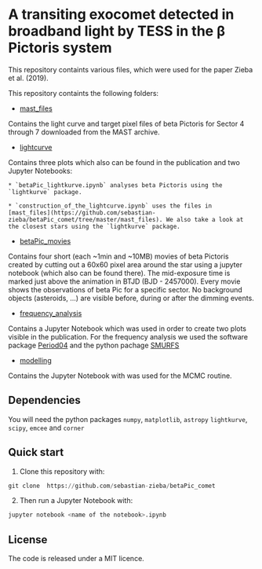 # A transiting exocomet detected in broadband light by TESS in the β Pictoris system

This repository containts various files, which were used for the paper Zieba et al. (2019).

This repository containts the following folders:


* [mast_files](https://github.com/sebastian-zieba/betaPic_comet/tree/master/mast_files)

Contains the light curve and target pixel files of beta Pictoris for Sector 4 through 7 downloaded from the MAST archive. 


* [lightcurve](https://github.com/sebastian-zieba/betaPic_comet/tree/master/lightcurve)

Contains three plots which also can be found in the publication and two Jupyter Notebooks: 

	* `betaPic_lightkurve.ipynb` analyses beta Pictoris using the `lightkurve` package.

	* `construction_of_the_lightcurve.ipynb` uses the files in [mast_files](https://github.com/sebastian-zieba/betaPic_comet/tree/master/mast_files). We also take a look at the closest stars using the `lightkurve` package. 


* [betaPic_movies](https://github.com/sebastian-zieba/betaPic_comet/tree/master/betaPic_movies)

Contains four short (each ~1min and ~10MB) movies of beta Pictoris created by cutting out a 60x60 pixel area around the star using a jupyter notebook (which also can be found there). The mid-exposure time is marked just above the animation in BTJD (BJD - 2457000). Every movie shows the observations of beta Pic for a specific sector. No background objects (asteroids, ...) are visible before, during or after the dimming events. 


* [frequency_analysis](https://github.com/sebastian-zieba/betaPic_comet/tree/master/frequency_analysis)

Contains a Jupyter Notebook which was used in order to create two plots visible in the publication.
For the frequency analysis we used the software package [Period04](https://www.univie.ac.at/tops/Period04/) and the python pachage [SMURFS](https://github.com/MarcoMuellner/SMURFS)

* [modelling](https://github.com/sebastian-zieba/betaPic_comet/tree/master/modelling)

Contains the Jupyter Notebook with was used for the MCMC routine.



## Dependencies

You will need the python packages `numpy`, `matplotlib`,  `astropy` `lightkurve`, `scipy`, `emcee` and `corner`


## Quick start

1. Clone this repository with:

```python 
git clone  https://github.com/sebastian-zieba/betaPic_comet 
```

2. Then run a Jupyter Notebook with:

```python 
jupyter notebook <name of the notebook>.ipynb 
```


## License

The code is released under a MIT licence.


